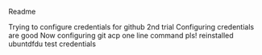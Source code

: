 Readme

Trying to configure credentials for github
2nd trial
Configuring credentials are good
Now configuring git acp one line command
pls!
reinstalled ubuntdfdu
test credentials
